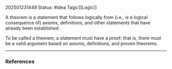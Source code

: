 202501231449
Status: #idea
Tags:[[Logic]]

A theorem is a statement that follows logically from (i.e., is a logical  consequence of) axioms, definitions, and other statements that have already been established.  

To be called a theorem, a statement must have a proof: that is, there must be a valid argument based on axioms, definitions, and proven theorems.  


---
### References